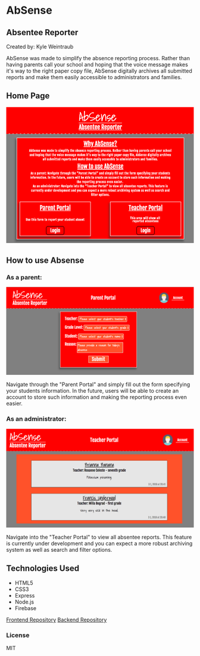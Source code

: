 # AbSense
## Absentee Reporter

Created by: Kyle Weintraub

AbSense was made to simplify the absence reporting process. Rather than having parents call your school and hoping that the voice message makes it's way to the right paper copy file, AbSense digitally archives all submitted reports and make them easily accessible to administrators and families.

## Home Page
![Homepage View](/imgs/repoImgs/main.png)


## How to use Absense

### As a parent:
![Parent View](imgs/repoImgs/parent-view.png)

Navigate through the "Parent Portal" and simply fill out the form specifying your students information. In the future, users will be able to create an account to store such information and making the reporting process even easier.

### As an administrator:
![Teacher View](imgs/repoImgs/teacher-view.png)

Navigate into the "Teacher Portal" to view all absentee reports. This feature is currently under development and you can expect a more robust archiving system as well as search and filter options.

## Technologies Used
* HTML5
* CSS3
* Express
* Node.js
* Firebase

[Frontend Repository](https://github.com/TheMoonMoth/P2-frontend) [Backend Repository](https://github.com/TheMoonMoth/P2-backend)

### License

MIT
